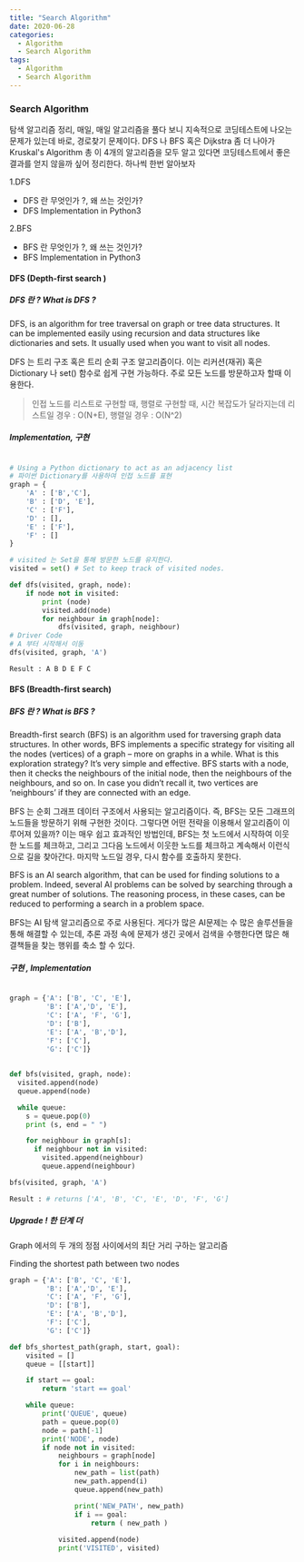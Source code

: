 ```yaml
---
title: "Search Algorithm"
date: 2020-06-28
categories:
  - Algorithm
  - Search Algorithm
tags:
  - Algorithm
  - Search Algorithm
---
```


### Search Algorithm

탐색 알고리즘 정리, 매일, 매일 알고리즘을 풀다 보니 지속적으로 코딩테스트에 나오는 문제가 있는데 바로, 경로찾기 문제이다.
DFS 나 BFS 혹은 Dijkstra 좀 더 나아가 Kruskal's Algorithm 총 이 4개의 알고리즘을 모두 알고 있다면 코딩테스트에서
좋은 결과를 얻지 않을까 싶어 정리한다. 하나씩 한번 알아보자

1.DFS 
+ DFS 란 무엇인가 ?, 왜 쓰는 것인가?
+ DFS Implementation in Python3

2.BFS
+ BFS 란 무엇인가 ?, 왜 쓰는 것인가?
+ BFS Implementation in Python3 


#### DFS (Depth-first search )

##### DFS 란 ? What is DFS ?

DFS, is an algorithm for tree traversal on graph or tree data structures. It can be implemented easily using recursion and data structures like dictionaries and sets.
It usually used when you want to visit all nodes.

DFS 는 트리 구조 혹은 트리 순회 구조 알고리즘이다. 이는 리커션(재귀) 혹은 Dictionary 나 set() 함수로 쉽게 구현 가능하다.
주로 모든 노드를 방문하고자 할때 이용한다. 
> 인접 노드를 리스트로 구현할 때, 행렬로 구현할 때, 시간 복잡도가 달라지는데
> 리스트일 경우 : O(N+E), 행렬일 경우 : O(N^2)


##### Implementation, 구현

<img src="{{ bradykim7.github.io }}/assets/images/2020/06/p20.jpg" alt="">


```python
# Using a Python dictionary to act as an adjacency list
# 파이썬 Dictionary를 사용하여 인접 노드를 표현 
graph = {
    'A' : ['B','C'],
    'B' : ['D', 'E'],
    'C' : ['F'],
    'D' : [],
    'E' : ['F'],
    'F' : []
}

# visited 는 Set을 통해 방문한 노드를 유지한다.
visited = set() # Set to keep track of visited nodes.

def dfs(visited, graph, node):
    if node not in visited:
        print (node)
        visited.add(node)
        for neighbour in graph[node]:
            dfs(visited, graph, neighbour)
# Driver Code
# A 부터 시작해서 이동 
dfs(visited, graph, 'A')
```


```python
Result : A B D E F C 
```

#### BFS (Breadth-first search)

##### BFS 란 ? What is BFS ?

Breadth-first search (BFS) is an algorithm used for traversing graph data structures. In other words,  BFS implements a specific strategy for visiting all the nodes (vertices) of a graph – more on graphs in a while. What is this exploration strategy? It’s very simple and effective. BFS starts with a node, then it checks the neighbours of the initial node, then the neighbours of the neighbours, and so on. In case you didn’t recall it, two vertices are ‘neighbours’ if they are connected with an edge.

BFS 는 순회 그래프 데이터 구조에서 사용되는 알고리즘이다. 즉, BFS는 모든 그래프의 노드들을 방문하기 위해  구현한 것이다. 그렇다면 어떤 전략을 이용해서 알고리즘이 이루어져 있을까? 이는 매우 쉽고 효과적인 방법인데, BFS는  첫 노드에서 시작하여 이웃한 노드를 체크하고, 그리고 그다음 노드에서 이웃한 노드를 체크하고 계속해서 이런식으로 길을 찾아간다. 마지막 노드일 경우, 다시 함수를 호출하지 못한다. 

BFS is an AI search algorithm, that can be used for finding solutions to a problem. Indeed, several AI problems can be solved by searching through a great number of solutions. The reasoning process, in these cases, can be reduced to performing a search in a problem space. 

BFS는 AI 탐색 알고리즘으로 주로 사용된다. 게다가 많은 AI문제는 수 많은 솔루션들을 통해 해결할 수 있는데, 추론 과정 속에 문제가 생긴 곳에서 검색을 수행한다면 많은 해결책들을 찾는 행위를 축소 할 수 있다. 

##### 구현 , Implementation

<img src="{{ bradykim7.github.io }}/assets/images/2020/06/p21.jpg" alt="">

```python
graph = {'A': ['B', 'C', 'E'],
         'B': ['A','D', 'E'],
         'C': ['A', 'F', 'G'],
         'D': ['B'],
         'E': ['A', 'B','D'],
         'F': ['C'],
         'G': ['C']}
         
         
def bfs(visited, graph, node):
  visited.append(node)
  queue.append(node)

  while queue:
    s = queue.pop(0) 
    print (s, end = " ") 

    for neighbour in graph[s]:
      if neighbour not in visited:
        visited.append(neighbour)
        queue.append(neighbour)

bfs(visited, graph, 'A')
```

```python
Result : # returns ['A', 'B', 'C', 'E', 'D', 'F', 'G']
```

##### Upgrade !  한 단계 더 

Graph 에서의 두 개의 정점 사이에서의 최단 거리 구하는 알고리즘 

Finding the shortest path between two nodes

```python
graph = {'A': ['B', 'C', 'E'],
         'B': ['A','D', 'E'],
         'C': ['A', 'F', 'G'],
         'D': ['B'],
         'E': ['A', 'B','D'],
         'F': ['C'],
         'G': ['C']}

def bfs_shortest_path(graph, start, goal):
    visited = []
    queue = [[start]]

    if start == goal:
        return 'start == goal'

    while queue:
        print('QUEUE', queue)
        path = queue.pop(0)
        node = path[-1]
        print('NODE', node)
        if node not in visited:
            neighbours = graph[node]
            for i in neighbours:
                new_path = list(path)
                new_path.append(i)
                queue.append(new_path)

                print('NEW_PATH', new_path)
                if i == goal:
                    return ( new_path )
                
            visited.append(node)
            print('VISITED', visited)
```
